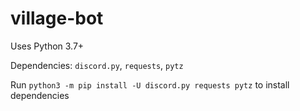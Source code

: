 # village-bot

Uses Python 3.7+


Dependencies: `discord.py`, `requests`, `pytz`

Run `python3 -m pip install -U discord.py requests pytz` to install dependencies
